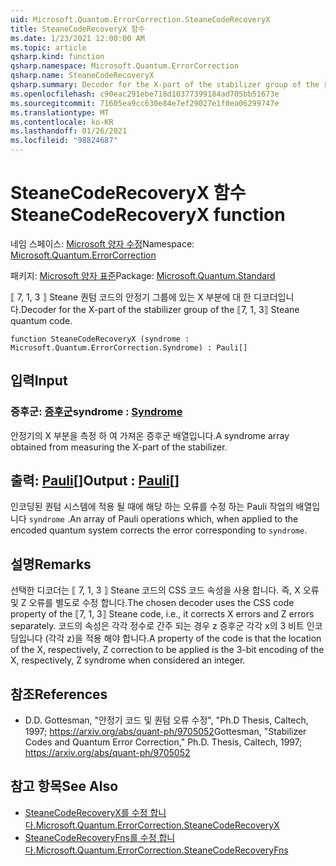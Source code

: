 ```yaml
---
uid: Microsoft.Quantum.ErrorCorrection.SteaneCodeRecoveryX
title: SteaneCodeRecoveryX 함수
ms.date: 1/23/2021 12:00:00 AM
ms.topic: article
qsharp.kind: function
qsharp.namespace: Microsoft.Quantum.ErrorCorrection
qsharp.name: SteaneCodeRecoveryX
qsharp.summary: Decoder for the X-part of the stabilizer group of the ⟦7, 1, 3⟧ Steane quantum code.
ms.openlocfilehash: c90eac291ebe718d10377399184ad705bb51673e
ms.sourcegitcommit: 71605ea9cc630e84e7ef29027e1f0ea06299747e
ms.translationtype: MT
ms.contentlocale: ko-KR
ms.lasthandoff: 01/26/2021
ms.locfileid: "98824687"
---
```

# <a name="steanecoderecoveryx-function"></a><span data-ttu-id="3a87a-102">SteaneCodeRecoveryX 함수</span><span class="sxs-lookup"><span data-stu-id="3a87a-102">SteaneCodeRecoveryX function</span></span>

<span data-ttu-id="3a87a-103">네임 스페이스: [Microsoft 양자 수정](xref:Microsoft.Quantum.ErrorCorrection)</span><span class="sxs-lookup"><span data-stu-id="3a87a-103">Namespace: [Microsoft.Quantum.ErrorCorrection](xref:Microsoft.Quantum.ErrorCorrection)</span></span>

<span data-ttu-id="3a87a-104">패키지: [Microsoft 양자 표준](https://nuget.org/packages/Microsoft.Quantum.Standard)</span><span class="sxs-lookup"><span data-stu-id="3a87a-104">Package: [Microsoft.Quantum.Standard](https://nuget.org/packages/Microsoft.Quantum.Standard)</span></span>


<span data-ttu-id="3a87a-105">⟦ 7, 1, 3 ⟧ Steane 퀀텀 코드의 안정기 그룹에 있는 X 부분에 대 한 디코더입니다.</span><span class="sxs-lookup"><span data-stu-id="3a87a-105">Decoder for the X-part of the stabilizer group of the ⟦7, 1, 3⟧ Steane quantum code.</span></span>

```qsharp
function SteaneCodeRecoveryX (syndrome : Microsoft.Quantum.ErrorCorrection.Syndrome) : Pauli[]
```


## <a name="input"></a><span data-ttu-id="3a87a-106">입력</span><span class="sxs-lookup"><span data-stu-id="3a87a-106">Input</span></span>

### <a name="syndrome--syndrome"></a><span data-ttu-id="3a87a-107">증후군: [증후군](xref:Microsoft.Quantum.ErrorCorrection.Syndrome)</span><span class="sxs-lookup"><span data-stu-id="3a87a-107">syndrome : [Syndrome](xref:Microsoft.Quantum.ErrorCorrection.Syndrome)</span></span>

<span data-ttu-id="3a87a-108">안정기의 X 부분을 측정 하 여 가져온 증후군 배열입니다.</span><span class="sxs-lookup"><span data-stu-id="3a87a-108">A syndrome array obtained from measuring the X-part of the stabilizer.</span></span>



## <a name="output--pauli"></a><span data-ttu-id="3a87a-109">출력: [Pauli](xref:microsoft.quantum.lang-ref.pauli)[]</span><span class="sxs-lookup"><span data-stu-id="3a87a-109">Output : [Pauli](xref:microsoft.quantum.lang-ref.pauli)[]</span></span>

<span data-ttu-id="3a87a-110">인코딩된 퀀텀 시스템에 적용 될 때에 해당 하는 오류를 수정 하는 Pauli 작업의 배열입니다 `syndrome` .</span><span class="sxs-lookup"><span data-stu-id="3a87a-110">An array of Pauli operations which, when applied to the encoded quantum system corrects the error corresponding to `syndrome`.</span></span>

## <a name="remarks"></a><span data-ttu-id="3a87a-111">설명</span><span class="sxs-lookup"><span data-stu-id="3a87a-111">Remarks</span></span>

<span data-ttu-id="3a87a-112">선택한 디코더는 ⟦ 7, 1, 3 ⟧ Steane 코드의 CSS 코드 속성을 사용 합니다. 즉, X 오류 및 Z 오류를 별도로 수정 합니다.</span><span class="sxs-lookup"><span data-stu-id="3a87a-112">The chosen decoder uses the CSS code property of the ⟦7, 1, 3⟧ Steane code, i.e., it corrects X errors and Z errors separately.</span></span> <span data-ttu-id="3a87a-113">코드의 속성은 각각 정수로 간주 되는 경우 z 증후군 각각 x의 3 비트 인코딩입니다 (각각 z)을 적용 해야 합니다.</span><span class="sxs-lookup"><span data-stu-id="3a87a-113">A property of the code is that the location of the X, respectively, Z correction to be applied is the 3-bit encoding of the X, respectively, Z syndrome when considered an integer.</span></span>

## <a name="references"></a><span data-ttu-id="3a87a-114">참조</span><span class="sxs-lookup"><span data-stu-id="3a87a-114">References</span></span>

- <span data-ttu-id="3a87a-115">D.</span><span class="sxs-lookup"><span data-stu-id="3a87a-115">D.</span></span> <span data-ttu-id="3a87a-116">Gottesman, "안정기 코드 및 퀀텀 오류 수정", "Ph.D Thesis, Caltech, 1997; https://arxiv.org/abs/quant-ph/9705052</span><span class="sxs-lookup"><span data-stu-id="3a87a-116">Gottesman, "Stabilizer Codes and Quantum Error Correction," Ph.D. Thesis, Caltech, 1997; https://arxiv.org/abs/quant-ph/9705052</span></span>

## <a name="see-also"></a><span data-ttu-id="3a87a-117">참고 항목</span><span class="sxs-lookup"><span data-stu-id="3a87a-117">See Also</span></span>

- [<span data-ttu-id="3a87a-118">SteaneCodeRecoveryX를 수정 합니다.</span><span class="sxs-lookup"><span data-stu-id="3a87a-118">Microsoft.Quantum.ErrorCorrection.SteaneCodeRecoveryX</span></span>](xref:Microsoft.Quantum.ErrorCorrection.SteaneCodeRecoveryX)
- [<span data-ttu-id="3a87a-119">SteaneCodeRecoveryFns를 수정 합니다.</span><span class="sxs-lookup"><span data-stu-id="3a87a-119">Microsoft.Quantum.ErrorCorrection.SteaneCodeRecoveryFns</span></span>](xref:Microsoft.Quantum.ErrorCorrection.SteaneCodeRecoveryFns)